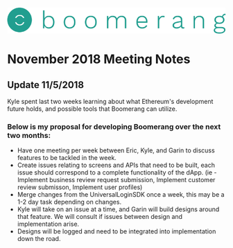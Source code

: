 ![alt text](https://github.com/BoomerangProject/boomerang-wiki/blob/master/images/logo.png "Boomerang Logo")
# November 2018 Meeting Notes

## Update 11/5/2018
Kyle spent last two weeks learning about what Ethereum's development future holds, and possible tools that Boomerang can utilize.

### Below is my proposal for developing Boomerang over the next two months:
  - Have one meeting per week between Eric, Kyle, and Garin to discuss features to be tackled in the week.
  - Create issues relating to screens and APIs that need to be built, each issue should correspond to a complete functionality of the dApp. (ie - Implement business review request submission, Implement customer review submisson, Implement user profiles)
  - Merge changes from the UniversalLoginSDK once a week, this may be a 1-2 day task depending on changes.
  - Kyle will take on an issue at a time, and Garin will build designs around that feature. We will consult if issues between design and implementation arise.
  - Designs will be logged and need to be integrated into implementation down the road.
